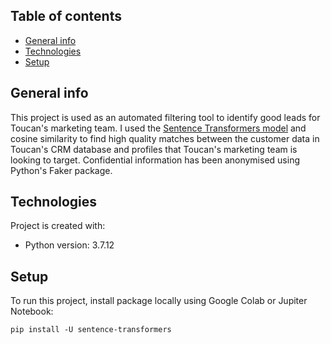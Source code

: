 ## Table of contents
* [General info](#general-info)
* [Technologies](#technologies)
* [Setup](#setup)


## General info
This project is used as an automated filtering tool to identify good leads for Toucan's marketing team. I used the [Sentence Transformers model](https://www.sbert.net/) and cosine similarity to find high quality matches between the customer data in Toucan's CRM database and profiles that Toucan's marketing team is looking to target. Confidential information has been anonymised using Python's Faker package.

	
## Technologies
Project is created with:
* Python version: 3.7.12

## Setup
To run this project, install package locally using Google Colab or Jupiter Notebook:

```
pip install -U sentence-transformers
```
